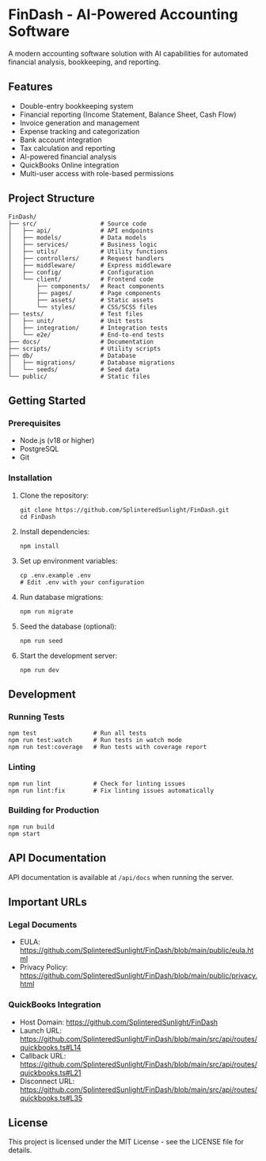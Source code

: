 # FinDash - AI-Powered Accounting Software

A modern accounting software solution with AI capabilities for automated financial analysis, bookkeeping, and reporting.

## Features

- Double-entry bookkeeping system
- Financial reporting (Income Statement, Balance Sheet, Cash Flow)
- Invoice generation and management
- Expense tracking and categorization
- Bank account integration
- Tax calculation and reporting
- AI-powered financial analysis
- QuickBooks Online integration
- Multi-user access with role-based permissions

## Project Structure

```
FinDash/
├── src/                  # Source code
│   ├── api/              # API endpoints
│   ├── models/           # Data models
│   ├── services/         # Business logic
│   ├── utils/            # Utility functions
│   ├── controllers/      # Request handlers
│   ├── middleware/       # Express middleware
│   ├── config/           # Configuration
│   └── client/           # Frontend code
│       ├── components/   # React components
│       ├── pages/        # Page components
│       ├── assets/       # Static assets
│       └── styles/       # CSS/SCSS files
├── tests/                # Test files
│   ├── unit/             # Unit tests
│   ├── integration/      # Integration tests
│   └── e2e/              # End-to-end tests
├── docs/                 # Documentation
├── scripts/              # Utility scripts
├── db/                   # Database
│   ├── migrations/       # Database migrations
│   └── seeds/            # Seed data
└── public/               # Static files
```

## Getting Started

### Prerequisites

- Node.js (v18 or higher)
- PostgreSQL
- Git

### Installation

1. Clone the repository:
   ```
   git clone https://github.com/SplinteredSunlight/FinDash.git
   cd FinDash
   ```

2. Install dependencies:
   ```
   npm install
   ```

3. Set up environment variables:
   ```
   cp .env.example .env
   # Edit .env with your configuration
   ```

4. Run database migrations:
   ```
   npm run migrate
   ```

5. Seed the database (optional):
   ```
   npm run seed
   ```

6. Start the development server:
   ```
   npm run dev
   ```

## Development

### Running Tests

```
npm test                # Run all tests
npm run test:watch      # Run tests in watch mode
npm run test:coverage   # Run tests with coverage report
```

### Linting

```
npm run lint            # Check for linting issues
npm run lint:fix        # Fix linting issues automatically
```

### Building for Production

```
npm run build
npm start
```

## API Documentation

API documentation is available at `/api/docs` when running the server.

## Important URLs

### Legal Documents
- EULA: https://github.com/SplinteredSunlight/FinDash/blob/main/public/eula.html
- Privacy Policy: https://github.com/SplinteredSunlight/FinDash/blob/main/public/privacy.html

### QuickBooks Integration
- Host Domain: https://github.com/SplinteredSunlight/FinDash
- Launch URL: https://github.com/SplinteredSunlight/FinDash/blob/main/src/api/routes/quickbooks.ts#L14
- Callback URL: https://github.com/SplinteredSunlight/FinDash/blob/main/src/api/routes/quickbooks.ts#L21
- Disconnect URL: https://github.com/SplinteredSunlight/FinDash/blob/main/src/api/routes/quickbooks.ts#L35

## License

This project is licensed under the MIT License - see the LICENSE file for details.
